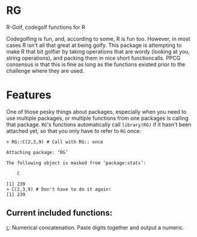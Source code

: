 # RG
R-Golf, codegolf functions for R

Codegolfing is fun, and, according to some, R is fun too. 
However, in most cases R isn't all that great at being golfy. 
This package is attempting to make R that bit golfier by taking operations that are wordy (looking at you, string operations), and packing them in nice short functioncalls.
PPCG consensus is that this is fine as long as the functions existed prior to the challenge where they are used.

# Features

One of those pesky things about packages, especially when you need to use multiple packages, or multiple functions from one packages is calling that package.
`RG`'s functions automatically call `library(RG)` if it hasn't been attached yet, so that you only have to refer to `RG` once:

    > RG::C(2,3,9) # Call with RG:: once

    Attaching package: ‘RG’ 

    The following object is masked from ‘package:stats’:

        C

    [1] 239 
    > C(2,3,9) # Don't have to do it again!
    [1] 239
    
## Current included functions:

[`C`](R\C.R): Numerical concatenation. Paste digits together and output a numeric.
